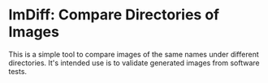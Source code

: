 # ImDiff: Compare Directories of Images

This is a simple tool to compare images of the same names under different directories. It's intended use is to validate generated images from software tests.
